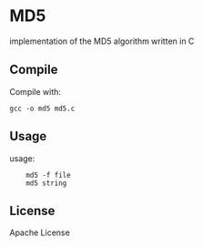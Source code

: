 MD5
===
implementation of the MD5 algorithm written in C

## Compile
Compile with: 
```
gcc -o md5 md5.c
```

## Usage
usage:
```
    md5 -f file
    md5 string
```
## License
Apache License
